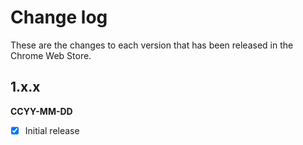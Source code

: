 # Change log

These are the changes to each version that has been released in the Chrome Web Store.

## 1.x.x 
**CCYY-MM-DD** 
- [x] Initial release


<!-- mads kristensens tweet about low nbr of reviews -->
<!-- upload my image to imgur.com
add github issues to email link section ?
create DataUnavailable.VisualStudioMarketplaceMetrics@gmail.com
-->
